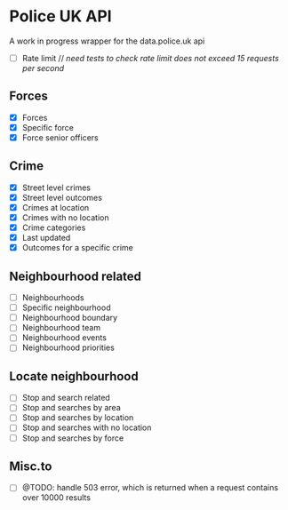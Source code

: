 # Police UK API

A work in progress wrapper for the data.police.uk api

- [ ] Rate limit // _need tests to check rate limit does not exceed 15 requests per second_

## Forces

- [x] Forces
- [x] Specific force
- [x] Force senior officers 

## Crime

- [x] Street level crimes
- [x] Street level outcomes
- [x] Crimes at location
- [x] Crimes with no location
- [x] Crime categories
- [x] Last updated
- [x] Outcomes for a specific crime

## Neighbourhood related

- [ ] Neighbourhoods
- [ ] Specific neighbourhood
- [ ] Neighbourhood boundary
- [ ] Neighbourhood team
- [ ] Neighbourhood events
- [ ] Neighbourhood priorities

## Locate neighbourhood

- [ ] Stop and search related
- [ ] Stop and searches by area
- [ ] Stop and searches by location
- [ ] Stop and searches with no location
- [ ] Stop and searches by force

## Misc.to

- [ ] @TODO: handle 503 error, which is returned when a request contains over 10000 results 

